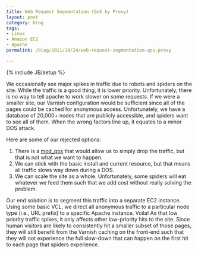 ```yaml
---
title: Web Request Segmentation (QoS by Proxy)
layout: post
category: blog
tags:
- Linux
- Amazon EC2
- Apache
permalink: /blog/2011/10/24/web-request-segmentation-qos-proxy

---
```

{% include JB/setup %}
<div id="node-124" class="node node-blog node-promoted">
  <div class="content clearfix">
    <div class="field field-name-body field-type-text-with-summary field-label-hidden"><div class="field-items"><div class="field-item even"><p>We occasionally see major spikes in traffic due to robots and spiders on the site. While the traffic is a good thing, it is lower priority. Unfortunately, there is no way to tell apache to work slower on some requests. If we were a smaller site, our Varnish configuration would be sufficient since all of the pages could be cached for anonymous access. Unfortunately, we have a database of 20,000+ nodes that are publicly accessible, and spiders want to see all of them. When the wrong factors line up, it equates to a minor DOS attack.</p>
<p>Here are some of our rejected options:</p>
<ol><li>
		There is a <a href="http://opensource.adnovum.ch/mod_qos/">mod_qos</a> that would allow us to simply drop the traffic, but that is not what we want to happen.</li>
	<li>
		We can stick with the basic install and current resource, but that means all traffic slows way down during a DOS.</li>
	<li>
		We can scale the site as a whole. Unfortunately, some spiders will eat whatever we feed them such that we add cost without really solving the problem.</li>
</ol><p>Our end solution is to segment this traffic into a separate EC2 instance. Using some basic VCL, we direct all anonymous traffic to a particular node type (i.e., URL prefix) to a specific Apache instance. Voila! As that low priority traffic spikes, it only affects other low-priority hits to the site. Since human visitors are likely to consistently hit a smaller subset of those pages, they will still benefit from the Varnish caching on the front-end such that they will not experience the full slow-down that can happen on the first hit to each page that spiders experience.</p>
</div></div></div>  </div>
</div>
